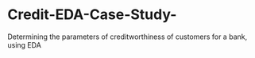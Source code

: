 # Credit-EDA-Case-Study-
Determining the parameters of creditworthiness of customers for a bank, using EDA 
